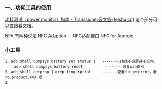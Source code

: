 ### 一、功耗工具的使用
[功耗测试（power monitor）指南 - Transsioner云文档 (feishu.cn)](https://transsioner.feishu.cn/wiki/wikcn1KZIEyB7dWarXZjhPofpic)
这个部分可以直接看文档。


NFA 有两种说法 NFC Adaption -- NFC适配接口
						  NFC for Android 




### 小工具
	1、adb shell dumpsys battery set status 1   -------usb线不亮屏并不充电
		adb shell dumpsys battery reset          ------- 恢复usb识别
	2、adb shell getprop | grep fingerprint     -------查看fingerprint，看ro.product.XXX 项
	3、


